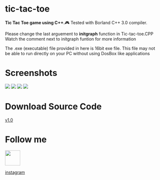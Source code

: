 # tic-tac-toe
**Tic Tac Toe game using C++.**:video_game: Tested with Borland C++ 3.0 compiler.

Please change the last arguement to **initgraph** function in Tic-tac-toe.CPP
Watch the comment next to initgraph funtion for more information

The .exe (executable) file provided in here is 16bit exe file. This file may not be able to run directly on your PC without using DosBox like applications


# Screenshots
<img src="https://github.com/thunder-coding/tic-tac-toe/blob/master/images/image_1.jpg">
<img src="https://github.com/thunder-coding/tic-tac-toe/blob/master/images/image_2.jpg">
<img src="https://github.com/thunder-coding/tic-tac-toe/blob/master/images/image_3.jpg">
<img src="https://github.com/thunder-coding/tic-tac-toe/blob/master/images/image_4.jpg">


# Download Source Code
[v1.0](https://github.com/thunder-coding/tic-tac-toe/archive/v1.0.zip)


# Follow me
<a href="https://www.twitter.com/CodingThunder"><img src="https://github.com/thunder-coding/tic-tac-toe/blob/master/images/Twitter_Logo_Blue.png" height=50></a>

[instagram](https://www.instagram.com/thunder_coding.expert)
